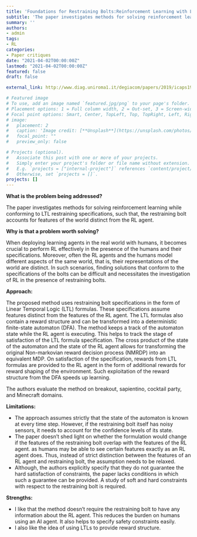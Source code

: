 ```yaml
---
title: 'Foundations for Restraining Bolts:Reinforcement Learning with LTLf/LDLf restraining specifications'
subtitle: 'The paper investigates methods for solving reinforcement learning while conforming to LTL restraining specifications, such that, the restraining bolt accounts for features of the world distinct from the RL agent.'
summary: ''
authors:
- admin
tags:
- RL
categories:
- Paper critiques
date: "2021-04-02T00:00:00Z"
lastmod: "2021-04-02T00:00:00Z"
featured: false
draft: false

external_link: http://www.diag.uniroma1.it/degiacom/papers/2019/icaps19dfip.pdf

# Featured image
# To use, add an image named `featured.jpg/png` to your page's folder.
# Placement options: 1 = Full column width, 2 = Out-set, 3 = Screen-width
# Focal point options: Smart, Center, TopLeft, Top, TopRight, Left, Right, BottomLeft, Bottom, BottomRight
# image:
#   placement: 2
#   caption: 'Image credit: [**Unsplash**](https://unsplash.com/photos/CpkOjOcXdUY)'
#   focal_point: ""
#   preview_only: false

# Projects (optional).
#   Associate this post with one or more of your projects.
#   Simply enter your project's folder or file name without extension.
#   E.g. `projects = ["internal-project"]` references `content/project/deep-learning/index.md`.
#   Otherwise, set `projects = []`.
projects: []
---
```



**What is the problem being addressed?**

The paper investigates methods for solving reinforcement learning while conforming to LTL restraining specifications, such that, the restraining bolt accounts for features of the world distinct from the RL agent.

**Why is that a problem worth solving?**

When deploying learning agents in the real world with humans, it becomes crucial to perform RL effectively in the presence of the humans and their specifications. Moreover, often the RL agents and the humans model different aspects of the same world, that is, their representations of the world are distinct. In such scenarios, finding solutions that conform to the specifications of the bolts can be difficult and necessitates the investigation of RL in the presence of restraining bolts. 
                                                                                                                     
                                                                                            
**Approach:**

The proposed method uses restraining bolt specifications in the form of Linear Temporal Logic (LTL) formulas. These specifications assume features distinct from the features of the RL agent. The LTL formulas also contain a reward structure and can be transformed into a deterministic finite-state automaton (DFA). The method keeps a track of the automaton state while the RL agent is executing. This helps to track the stage of satisfaction of the LTL formula specification. The cross product of the state of the automaton and the state of the RL agent allows for transforming the original Non-markovian reward decision process (NMRDP) into an equivalent MDP. On satisfaction of the specification, rewards from LTL formulas are provided to the RL agent in the form of additional rewards for reward shaping of the environment. Such exploitation of the reward structure from the DFA speeds up learning.

The authors evaluate the method on breakout, sapientino, cocktail party, and Minecraft domains.

**Limitations:**

- The approach assumes strictly that the state of the automaton is known at every time step. However, if the restraining bolt itself has noisy sensors, it needs to account for the confidence levels of its state.
- The paper doesn’t shed light on whether the formulation would change if the features of the restraining bolt overlap with the features of the RL agent. as humans may be able to see certain features exactly as an RL agent does. Thus, instead of strict distinction between the features of an RL agent and restraining bolt, the assumption needs to be relaxed. 
- Although, the authors explicitly specify that they do not guarantee the hard satisfaction of constraints, the paper lacks conditions in which such a guarantee can be provided. A study of soft and hard constraints with respect to the restraining bolt is required.

 

**Strengths:**

- I like that the method doesn’t require the restraining bolt to have any information about the RL agent. This reduces the burden on humans using an AI agent. It also helps to specify safety constraints easily. 
- I also like the idea of using LTLs to provide reward structure.